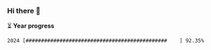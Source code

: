 ### Hi there :wave:

:hourglass_flowing_sand: **Year progress**

```txt
2024 [##############################################    ] 92.35%
```

